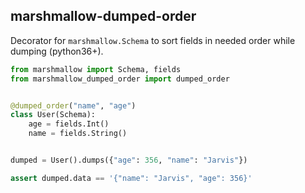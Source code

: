 ## marshmallow-dumped-order

Decorator for `marshmallow.Schema` to sort fields 
in needed order while dumping (python36+).

```python
from marshmallow import Schema, fields
from marshmallow_dumped_order import dumped_order


@dumped_order("name", "age")
class User(Schema):
    age = fields.Int()
    name = fields.String()


dumped = User().dumps({"age": 356, "name": "Jarvis"})

assert dumped.data == '{"name": "Jarvis", "age": 356}'
```
